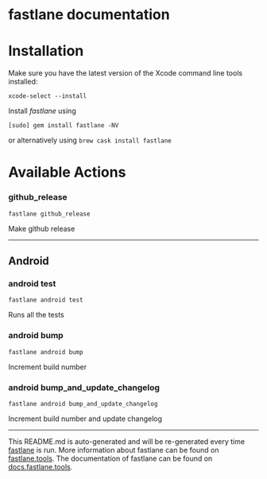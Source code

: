 fastlane documentation
================
# Installation

Make sure you have the latest version of the Xcode command line tools installed:

```
xcode-select --install
```

Install _fastlane_ using
```
[sudo] gem install fastlane -NV
```
or alternatively using `brew cask install fastlane`

# Available Actions
### github_release
```
fastlane github_release
```
Make github release

----

## Android
### android test
```
fastlane android test
```
Runs all the tests
### android bump
```
fastlane android bump
```
Increment build number
### android bump_and_update_changelog
```
fastlane android bump_and_update_changelog
```
Increment build number and update changelog

----

This README.md is auto-generated and will be re-generated every time [fastlane](https://fastlane.tools) is run.
More information about fastlane can be found on [fastlane.tools](https://fastlane.tools).
The documentation of fastlane can be found on [docs.fastlane.tools](https://docs.fastlane.tools).
